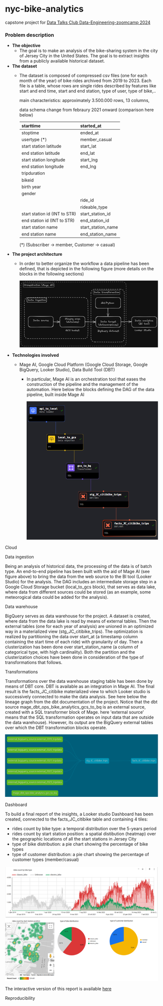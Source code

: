 # nyc-bike-analytics

capstone project for [Data Talks Club Data-Engineering-zoomcamp 2024](https://github.com/DataTalksClub/data-engineering-zoomcamp)

### Problem description

- **The objective**
  - The goal is to make an analysis of the bike-sharing system in the city of Jersey City in the United States. The goal is to extract insights from a publicly available historical dataset.
- **The dataset**
  - The dataset is composed of compressed csv files (one for each month of the year) of bike rides archived from 2019 to 2023. Each file is a table, whose rows are single rides described by features like start and end time, start and end station, type of user, type of bike,..

    main characteristics: approximately 3.500.000 rows, 13 columns,

    data schema change from febraury 2021 onward (comparison here below)


    | starttime                     | started_at         |
    | :------------------------------ | -------------------- |
    | stoptime                      | ended_at           |
    | usertype (*)                  | member_casual      |
    | start station latitude        | start_lat          |
    | end station latitude          | end_lat            |
    | start station longitude       | start_lng          |
    | end station longitude         | end_lng            |
    | tripduration                  |                    |
    | bikeid                        |                    |
    | birth year                    |                    |
    | gender                        |                    |
    |                               | ride_id            |
    |                               | rideable_type      |
    | start station id (INT to STR) | start_station_id   |
    | end station id (INT to STR)   | end_station_id     |
    | start station name            | start_station_name |
    | end station name              | end_station_name   |

    (*) (Subscriber → member, Customer → casual)
- **The project architecture**
  - In order to better organize the workflow a data pipeline has been defined, that is depicted in the following figure (more details on the blocks in the following sections)

    ![](assets/20240412_221833_my_excalidraw_sketch_fig_1.excalidraw_dark.png)
- **Technologies involved**
  - Mage AI, Google Cloud Platform (Google Cloud Storage, Google BigQuery, Looker Studio), Data Build Tool (DBT)

    - In particular, Mage AI is an orchestration tool that eases the construction of the pipeline and the management of the automation. Here below the blocks defining the DAG of the data pipeline, built inside Mage AI

      ![](assets/20240412_223658_mage_ai_pipeline.png)

Cloud

Data ingestion

Being an analysis of historicsl data, the processing of the data is of batch type. An end-to-end pipeline has been built with the aid of Mage AI (see figure above) to bring the data from the web source to the BI tool (Looker Studio) for the analysis. The DAG includes an intermediate storage step in a Google Cloud Storage bucket (local_to_gcs block), that serves as data lake, where data from different sources could be stored (as an example, some meteorogical data could be added for the analysis).

Data warehouse

BigQuery serves as data warehouse for the project. A dataset is created, where data from the data lake is read by means of external tables. Then the external tables (one for each year of analysis) are unioned in an optimized way in a materialized view (stg_JC_citibike_trips). The optimization is realized by partitioning the data over start_at (a timestamp column containing the start time of each ride) with granularity of day. Then a clusterization has been done over start_station_name (a column of categorical type, with high cardinality). Both the partition and the clusterization choices have been done in consideration of the type of transformations that follows.

Transformations

Transformations over the data warehouse staging table has been done by means of DBT core. DBT is available as an integration in Mage AI. The final result is the facts_JC_citibike materialized view to which Looker studio is successively connected to make the data analysis. See here below the lineage graph from the dbt documentation of the project. Notice that the dbt source mage_dbt_ops_bike_analytics_gcs_to_bq is an external source, created with a SQL transformer block of Mage. here 'external source' means that the SQL transformation operates on input data that are outside the data warehouse). However, its output are the BigQuery external tables over which the DBT transformation blocks operate.

![](assets/20240413_211557_dbt_lineage_graph.png)

Dashboard

To build a final report of the insights, a Looker studio Dashboard has been created, connected to the facts_JC_citibike table and containing 4 tiles:

* rides count by bike type: a temporal distribution over the 5-years period
* rides count by start station position: a spatial distibution (heatmap) over the geographic locations of all the start stations in Jersey City
* type of bike distribution: a pie chart showing the percentage of bike types
* type of customer distribution: a pie chart showing the percentage of customer types (member/casual)

![](assets/20240413_212052_Report_JC_bikes_v1_1.png)

The interactive version of this report is available [here](https://lookerstudio.google.com/reporting/f5c76d75-2615-41a9-a6bb-cd2b80918131)

Reproducibility

